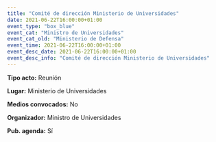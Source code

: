 ---
title: "Comité de dirección Ministerio de Universidades"
date: 2021-06-22T16:00:00+01:00
event_type: "box_blue" 
event_cat: "Ministro de Universidades"
event_cat_old: "Ministerio de Defensa"
event_time: 2021-06-22T16:00:00+01:00
event_desc_date: 2021-06-22T16:00:00+01:00
event_desc_info: "Comité de dirección Ministerio de Universidades"
---<p class="card-light list_schedule_description"><b>Tipo acto:</b> Reunión
</p><p class="card-light list_schedule_description"><b>Lugar:</b> Ministerio de Universidades
</p><p class="card-light list_schedule_description"><b>Medios convocados:</b> No
</p><p class="card-light list_schedule_description"><b>Organizador:</b> Ministro de Universidades </p><p class="card-light list_schedule_description"><b>Pub. agenda:</b> Sí
</p>